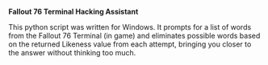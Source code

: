 **Fallout 76 Terminal Hacking Assistant**

This python script was written for Windows. It prompts for a list of words from the Fallout 76 Terminal (in game) and eliminates possible words based on the returned Likeness value from each attempt, bringing you closer to the answer without thinking too much.
